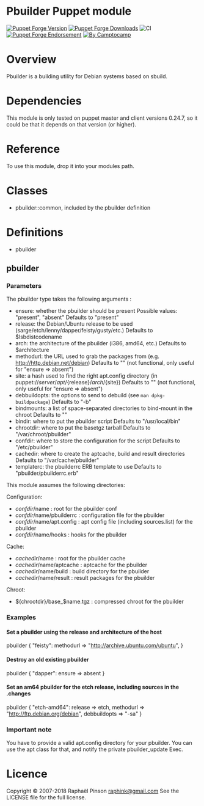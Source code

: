 Pbuilder Puppet module
======================

[![Puppet Forge Version](http://img.shields.io/puppetforge/v/puppet/pbuilder.svg)](https://forge.puppetlabs.com/puppet/pbuilder)
[![Puppet Forge Downloads](http://img.shields.io/puppetforge/dt/puppet/pbuilder.svg)](https://forge.puppetlabs.com/puppet/pbuilder)
![CI](https://github.com/voxpupuli/puppet-pbuilder/workflows/CI/badge.svg)
[![Puppet Forge Endorsement](https://img.shields.io/puppetforge/e/puppet/pbuilder.svg)](https://forge.puppetlabs.com/puppet/pbuilder)
[![By Camptocamp](https://img.shields.io/badge/by-camptocamp-fb7047.svg)](http://www.camptocamp.com)


# Overview

Pbuilder is a building utility for Debian systems based on sbuild.


# Dependencies

This module is only tested on puppet master and client versions 0.24.7,
so it could be that it depends on that version (or higher).


# Reference

To use this module, drop it into your modules path.


# Classes

 - pbuilder::common, included by the pbuilder definition


# Definitions

 - pbuilder

## pbuilder

### Parameters

The pbuilder type takes the following arguments :
 - ensure: whether the pbuilder should be present
     Possible values: "present", "absent"
     Defaults to "present"
 - release: the Debian/Ubuntu release to be used
     (sarge/etch/lenny/dapper/feisty/gusty/etc.)
     Defaults to $lsbdistcodename
 - arch: the architecture of the pbuilder (i386, amd64, etc.)
     Defaults to $architecture
 - methodurl: the URL used to grab the packages from 
     (e.g. http://http.debian.net/debian)
     Defaults to "" (not functional, only useful for "ensure => absent")
 - site: a hash used to find the right apt.config directory 
     (in puppet://${server}/apt/${release}/${arch}/${site})
     Defaults to "" (not functional, only useful for "ensure => absent")
 - debbuildopts: the options to send to debuild (see `man dpkg-buildpackage`)
     Defaults to "-b"
 - bindmounts: a list of space-separated directories to bind-mount in the chroot
     Defaults to ""
 - bindir: where to put the pbuilder script
     Defaults to "/usr/local/bin"
 - chrootdir: where to put the basetgz tarball
     Defaults to "/var/chroot/pbuilder"
 - confdir: where to store the configuration for the script
     Defaults to "/etc/pbuilder"
 - cachedir: where to create the aptcache, build and result directories
     Defaults to "/var/cache/pbuilder"
 - templaterc: the pbuilderrc ERB template to use
     Defaults to "pbuilder/pbuilderrc.erb"

This module assumes the following directories:

Configuration:
 - ${confdir}/$name : root for the pbuilder conf
 - ${confdir}/$name/pbuilderrc : configuration file for the pbuilder
 - ${confdir}/$name/apt.config : apt config file (including sources.list) for the pbuilder
 - ${confdir}/$name/hooks : hooks for the pbuilder

Cache:
 - ${cachedir}/$name : root for the pbuilder cache
 - ${cachedir}/$name/aptcache : aptcache for the pbuilder
 - ${cachedir}/$name/build : build directory for the pbuilder
 - ${cachedir}/$name/result : result packages for the pbuilder

Chroot:
 - ${chrootdir}/base_$name.tgz : compressed chroot for the pbuilder



### Examples


#### Set a pbuilder using the release and architecture of the host

pbuilder { "feisty":
   methodurl => "http://archive.ubuntu.com/ubuntu",
}


#### Destroy an old existing pbuilder

pbuilder { "dapper":
   ensure => absent
}


#### Set an am64 pbuilder for the etch release, including sources in the .changes

pbuilder { "etch-amd64":
   release      => etch,
   methodurl    => "http://ftp.debian.org/debian",
   debbuildopts => "-sa"
}



### Important note

You have to provide a valid apt.config directory for your pbuilder.
You can use the apt class for that, and notify the private pbuilder_update Exec.


# Licence

Copyright © 2007-2018 Raphaël Pinson <raphink@gmail.com>
See the LICENSE file for the full license.

